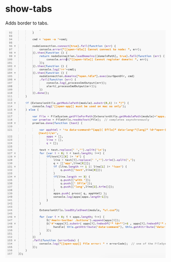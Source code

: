 # show-tabs

Adds border to tabs.

![alt tag](https://raw.githubusercontent.com/Fraser-Greenlee/show-tabs/master/sample.png)
